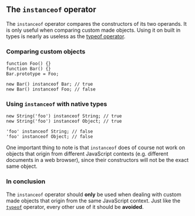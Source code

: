 ## The `instanceof` operator

The `instanceof` operator compares the constructors of its two operands. It is 
only useful when comparing custom made objects. Using it on built in types is
nearly as useless as the [typeof operator](#typeof).

### Comparing custom objects

    function Foo() {}
    function Bar() {}
    Bar.prototype = Foo;

    new Bar() instanceof Bar; // true
    new Bar() instanceof Foo; // false

### Using `instanceof` with native types

    new String('foo') instanceof String; // true
    new String('foo') instanceof Object; // true

    'foo' instanceof String; // false
    'foo' instanceof Object; // false

One important thing to note is that `instanceof` does of course not work on
objects that origin from different JavaScript contexts (e.g. different documents
in a web browser), since their constructors will not be the exact same object.

### In conclusion

The `instanceof` operator should **only** be used when dealing with custom made 
objects that origin from the same JavaScript context. Just like the
[`typeof`](#typeof) operator, every other use of it should be **avoided**.

